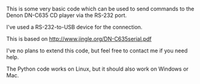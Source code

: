 This is some very basic code which can be used
to send commands to the Denon DN-C635 CD player
via the RS-232 port.

I've used a RS-232-to-USB device for the connection.

This is based on http://www.jingle.org/DN-C635serial.pdf

I've no plans to extend this code, but feel free to
contact me if you need help.

The Python code works on Linux, but it should also
work on Windows or Mac.
